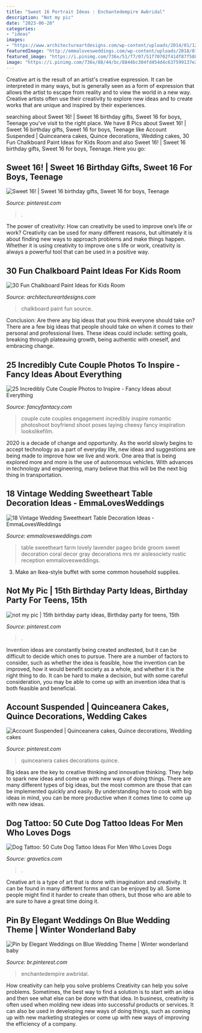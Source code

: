 ```yaml
---
title: "Sweet 16 Portrait Ideas : Enchantedempire Awbridal"
description: "Not my pic"
date: "2023-06-20"
categories:
- "ideas"
images:
- "https://www.architectureartdesigns.com/wp-content/uploads/2014/01/1215.jpg"
featuredImage: "http://emmalovesweddings.com/wp-content/uploads/2018/01/Mr.-Mrs.-vintage-sweetheart-table-ideas.jpg"
featured_image: "https://i.pinimg.com/736x/51/f7/07/51f70702f41df87f58835301c15a6417.jpg"
image: "https://i.pinimg.com/736x/88/44/bc/8844bc304fd454d4c637599137e2ff67.jpg"
---
```



Creative art is the result of an artist's creative expression. It can be interpreted in many ways, but is generally seen as a form of expression that allows the artist to escape from reality and to view the world in a new way. Creative artists often use their creativity to explore new ideas and to create works that are unique and inspired by their experiences.

	

		
searching about Sweet 16! | Sweet 16 birthday gifts, Sweet 16 for boys, Teenage you've visit to the right place. We have 8 Pics about Sweet 16! | Sweet 16 birthday gifts, Sweet 16 for boys, Teenage like Account Suspended | Quinceanera cakes, Quince decorations, Wedding cakes, 30 Fun Chalkboard Paint Ideas for Kids Room and also Sweet 16! | Sweet 16 birthday gifts, Sweet 16 for boys, Teenage. Here you go:
		
    
## Sweet 16! | Sweet 16 Birthday Gifts, Sweet 16 For Boys, Teenage

<img loading=lazy src="https://i.pinimg.com/736x/fd/4b/78/fd4b783c1926a6b938b91eaba9e60c7e.jpg" onerror="this.onerror=null;this.src='https://tse2.mm.bing.net/th?id=OIP.y3iuFIzaoyOmBN3e7MLIWwHaNL&amp;pid=15.1';" alt="Sweet 16! | Sweet 16 birthday gifts, Sweet 16 for boys, Teenage">

_Source: pinterest.com_

>. 

	

The power of creativity: How can creativity be used to improve one’s life or work?
Creativity can be used for many different reasons, but ultimately it is about finding new ways to approach problems and make things happen. Whether it is using creativity to improve one s life or work, creativity is always a powerful tool that can be used in a positive way.

    
## 30 Fun Chalkboard Paint Ideas For Kids Room

<img loading=lazy src="https://www.architectureartdesigns.com/wp-content/uploads/2014/01/1215.jpg" onerror="this.onerror=null;this.src='https://tse4.mm.bing.net/th?id=OIP.bwPn8-ekeD9u131U1mEofAAAAA&amp;pid=15.1';" alt="30 Fun Chalkboard Paint Ideas for Kids Room">

_Source: architectureartdesigns.com_

>chalkboard paint fun source. 

	

Conclusion: Are there any big ideas that you think everyone should take on?
There are a few big ideas that people should take on when it comes to their personal and professional lives. These ideas could include: setting goals, breaking through plateauing growth, being authentic with oneself, and embracing change.

    
## 25 Incredibly Cute Couple Photos To Inspire - Fancy Ideas About Everything

<img loading=lazy src="https://fancyfantacy.com/wp-content/uploads/2020/05/Incredibly-Cute-Couple-Photos-to-Inspire-18.jpg" onerror="this.onerror=null;this.src='https://tse4.mm.bing.net/th?id=OIP.lVHmtMKrDLRxGSutBwhMHAHaKy&amp;pid=15.1';" alt="25 Incredibly Cute Couple Photos to Inspire - Fancy Ideas about Everything">

_Source: fancyfantacy.com_

>couple cute couples engagement incredibly inspire romantic photoshoot boyfriend shoot poses laying cheesy fancy inspiration lookslikefilm. 

	

2020 is a decade of change and opportunity. As the world slowly begins to accept technology as a part of everyday life, new ideas and suggestions are being made to improve how we live and work. One area that is being explored more and more is the use of autonomous vehicles. With advances in technology and engineering, many believe that this will be the next big thing in transportation.

    
## 18 Vintage Wedding Sweetheart Table Decoration Ideas - EmmaLovesWeddings

<img loading=lazy src="http://emmalovesweddings.com/wp-content/uploads/2018/01/Mr.-Mrs.-vintage-sweetheart-table-ideas.jpg" onerror="this.onerror=null;this.src='https://tse4.mm.bing.net/th?id=OIP.iL1P3e0qd1hEW9tzclO20wHaLH&amp;pid=15.1';" alt="18 Vintage Wedding Sweetheart Table Decoration Ideas - EmmaLovesWeddings">

_Source: emmalovesweddings.com_

>table sweetheart farm lovely lavender pageo bride groom sweet decoration coral decor gray decorations mrs mr aislesociety rustic reception emmalovesweddings. 

	

3. Make an Ikea-style buffet with some common household supplies.

    
## Not My Pic | 15th Birthday Party Ideas, Birthday Party For Teens, 15th

<img loading=lazy src="https://i.pinimg.com/736x/51/f7/07/51f70702f41df87f58835301c15a6417.jpg" onerror="this.onerror=null;this.src='https://tse3.mm.bing.net/th?id=OIP.vczts_INctCF47IXR01vWQHaNw&amp;pid=15.1';" alt="not my pic | 15th birthday party ideas, Birthday party for teens, 15th">

_Source: pinterest.com_

>. 

	

Invention ideas are constantly being created andtested, but it can be difficult to decide which ones to pursue. There are a number of factors to consider, such as whether the idea is feasible, how the invention can be improved, how it would benefit society as a whole, and whether it is the right thing to do. It can be hard to make a decision, but with some careful consideration, you may be able to come up with an invention idea that is both feasible and beneficial.

    
## Account Suspended | Quinceanera Cakes, Quince Decorations, Wedding Cakes

<img loading=lazy src="https://i.pinimg.com/736x/b7/e8/e6/b7e8e60f7cecc163d8a2f8a64398fae4.jpg" onerror="this.onerror=null;this.src='https://tse2.mm.bing.net/th?id=OIP.orf3CvQ_rV_kSBWkXOZzcAHaNK&amp;pid=15.1';" alt="Account Suspended | Quinceanera cakes, Quince decorations, Wedding cakes">

_Source: pinterest.com_

>quinceanera cakes decorations quince. 

	

Big ideas are the key to creative thinking and innovative thinking. They help to spark new ideas and come up with new ways of doing things. There are many different types of big ideas, but the most common are those that can be implemented quickly and easily. By understanding how to cook with big ideas in mind, you can be more productive when it comes time to come up with new ideas.

    
## Dog Tattoo: 50 Cute Dog Tattoo Ideas For Men Who Loves Dogs

<img loading=lazy src="https://www.gravetics.com/wp-content/uploads/2017/06/Wonderful-Dog-Tattoo-On-Neck.jpg" onerror="this.onerror=null;this.src='https://tse1.mm.bing.net/th?id=OIP.-6KfnUc9ej6tl5oQeyO1ugHaJ4&amp;pid=15.1';" alt="Dog Tattoo: 50 Cute Dog Tattoo Ideas For Men Who Loves Dogs">

_Source: gravetics.com_

>. 

	

Creative art is a type of art that is done with imagination and creativity. It can be found in many different forms and can be enjoyed by all. Some people might find it harder to create than others, but those who are able to are sure to have a great time doing it.

    
## Pin By Elegant Weddings On Blue Wedding Theme | Winter Wonderland Baby

<img loading=lazy src="https://i.pinimg.com/736x/88/44/bc/8844bc304fd454d4c637599137e2ff67.jpg" onerror="this.onerror=null;this.src='https://tse4.mm.bing.net/th?id=OIP.CuCgLdd7jI4l5mzeshg_uwAAAA&amp;pid=15.1';" alt="Pin by Elegant Weddings on Blue Wedding Theme | Winter wonderland baby">

_Source: br.pinterest.com_

>enchantedempire awbridal. 

	

How creativity can help you solve problems
Creativity can help you solve problems. Sometimes, the best way to find a solution is to start with an idea and then see what else can be done with that idea. In business, creativity is often used when molding new ideas into successful products or services. It can also be used in developing new ways of doing things, such as coming up with new marketing strategies or come up with new ways of improving the efficiency of a company.

